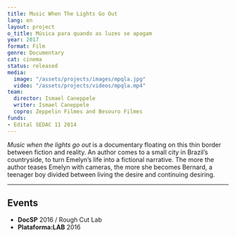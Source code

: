 ```yaml
---
title: Music When The Lights Go Out
lang: en
layout: project
o_title: Música para quando as luzes se apagam
year: 2017
format: Film
genre: Documentary
cat: cinema
status: released
media:
  image: "/assets/projects/images/mpqla.jpg"
  video: "/assets/projects/videos/mpqla.mp4"
team:
  director: Ismael Caneppele
  writer: Ismael Caneppele
  copro: Zeppelin Filmes and Besouro Filmes
funds:
- Edital SEDAC 11 2014
---
```


_Music when the lights go out_ is a documentary floating on this thin border between fiction and reality. An author comes to a small city in Brazil’s countryside, to turn Emelyn’s life into a fictional narrative. The more the author teases Emelyn with cameras, the more she becomes Bernard, a teenager boy divided between living the desire and continuing desiring.

---

## Events

* **DocSP** 2016 / Rough Cut Lab
* **Plataforma:LAB** 2016
